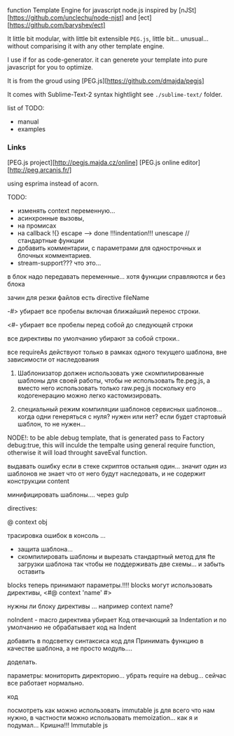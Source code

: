 function Template Engine for javascript node.js inspired by [nJSt][https://github.com/unclechu/node-njst] and [ect][https://github.com/baryshev/ect]

It little bit modular, with little bit extensible `PEG.js`, little bit... unusual... without comparising it with any other template engine.

I use if for as code-generator.
it can generete your template into pure javascript for you to optimize. 

It is from the groud using [PEG.js][https://github.com/dmajda/pegjs]

It comes with Sublime-Text-2 syntax hightlight see `./sublime-text/` folder.

list of TODO:

- manual
- examples


### Links

[PEG.js project][http://pegjs.majda.cz/online]
[PEG.js online editor][http://peg.arcanis.fr/]

using esprima instead of acorn.

TODO:
 - изменять context переменную...
 - асинхронные вызовы, 
  - на промисах
  - на callback
  !{} escape --> done
  !!!indentation!!!
 unescape // стандартные функции
 - добавить комментарии, с параметрами для однострочных и блочных комментариев.
 - stream-support??? что это...

в блок надо передавать переменные... хотя функции справляются и без блока

зачин для резки файлов есть directive fileName

-#> убирает все пробелы включая ближайший перенос строки.

<#- убирает все пробелы перед собой до следующей строки

все директивы по умолчанию убирают за собой строки..

все requireAs действуют только в рамках одного текущего шаблона, вне зависимости от наследования

1. Шаблонизатор должен использовать уже скомпилированные шаблоны для своей работы, чтобы не использовать fte.peg.js, а вместо него использовать только raw.peg.js поскольку его кодогенерацию можно легко кастомизировать.

2. специальный режим компиляции шаблонов сервисных шаблонов...
когда одни генеряться с нуля? нужен или нет? если будет стартовый шаблон, то не нужен...

NODE!: to be able debug template, that is generated pass to Factory debug:true, this will inculde the tempalte using general require function, otherwise it will load throught saveEval function.

выдавать ошибку если в стеке скриптов остальня один... значит один из шаблонов не знает что от него будут наследовать, и не содержит конструкции content

минифицировать шаблоны.... через gulp

directives:

@ context obj

трасировка ошибок в консоль ... 
- защита шаблона...
- скомпилировать шаблоны и вырезать стандартный метод для fte загрузки шаблона так чтобы не поддерживать две схемы... и забыть оставить


blocks теперь принимают параметры.!!!!
blocks могут использовать директивы,
 <#@ context 'name' #>


нужны ли блоку директивы ... например context name?

noIndent - macro директива убирает Код отвечающий за Indentation
и по умолчанию не обрабатывает код на Indent

добавить в подсветку синтаксиса код для
Принимать функцию в качестве шаблона, а не просто модуль....

доделать.

параметры: мониторить директорию...
убрать require на debug... сейчас все работает нормально.


код


посмотреть как можно использовать immutable js для всего что нам нужно, в частности можно использовать memoization... как я и подумал... Кришна!!!
Immutable js